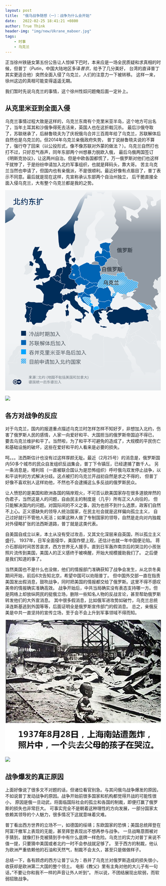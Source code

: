 ```yaml
---
layout: post
title:  "俄乌战争随想（一）：战争为什么会开始"
date:   2022-02-25 18:41:21 +0800
author: True Think
header-img: "img/new/Ukrane_maboer.jpg"
tags:
    - 时事
    - 乌克兰
---
```

正当徐州铁链女第五份公告让人惊掉下巴时，本来应是一场全民质疑和求真相的时候，但普丁（*Putin*，中国大陆地区多译*普京*，给予了几分美好，
台湾的直译普丁其实更适合他）突然全面入侵了乌克兰，人们的注意力一下被转移。
这样一来，徐州这边的真相可能变得遥遥无期。

我们暂时先说乌克兰的事情，这个徐州性奴问题俺后面一定补上。


## 从克里米亚到全面入侵  
乌克兰事情过程大致是这样的，乌克兰东南有个克里米亚半岛，这个地方可出名了，当年土耳其和沙俄争得死去活来，英国人也在这折戟沉杀。
最后沙俄夺取了，苏联继承了，后赫鲁晓夫为了庆祝俄乌合并三百周年给了乌克兰，苏联解体后自然也是乌克兰的。但2014年乌克兰亲俄政府失势，
普丁说赫鲁晓夫说的不算了，强行夺了回来（以公投形式，像不像苏联对外蒙的做法？）。乌克兰自然打也打不过，只好忍气吞声，同年东部两个州想暴力脱欧入俄，
最后乌俄两国签订《明斯克协议》，让这两州自治。但是中欧各国都慌了，万一俄罗斯对他们也这样干就惨了，于是纷纷申请加入北约军事组织，也就是拜码头，靠大哥。
苦主乌克兰当然也申请了，但国内也有亲俄派，不是很顺利。最近好像有点眉目了，普丁表示不同意。最后就是现在这样，先宣称承认东部两个自治州独立，
后干脆直接全面入侵乌克兰，大有整个乌克兰都是我的之势。

![img](/img/blog_doc_pictures/Ukrayne_war/North_extend.png)

![](https://github.com/True-Think/true-think.github.io/tree/gh-pages/img/blog_doc_pictures/Ukrayna_war/North_extend.png)


## 各方对战争的反应  
对于乌克兰，国内的报道重点描述乌克兰时怎样怎样不知好歹，非想加入北约，伤害了俄罗斯人民的感情，人家一向爱好和平、大国担当的俄罗斯帝国迫不得已，
要去乌克兰维护和平了。当然啦，为了和平不可避免的造成了，大规模的平民伤亡和基础设施的破坏，这些在爱好和平的人看来是必要的损失。

呵。。。法西斯估计也没有过这样厚颜无耻。最近（2月25号）的消息是，俄罗斯国内50多个城市的民众自发组织反战集会，普丁下令镇压，已经逮捕了数千人。
另一条消息是，塔利班（一直被联合国认为是恐怖组织）呼吁俄乌双发停止战争，以和平谈判的方式解决分歧。这点被打的乌克兰开战初自然是求之不得的，
但普丁好像不喜欢别人这样劝他，不然也不会逮捕这么多反战的俄罗斯民众。

让人愤怒的是美国和欧洲各国的隔岸观火，不可否认欧美国家存在很多道貌岸然的伪君子，当然这是人的问题，自由民主的制度是（几乎）所有正义人向往的，
但只能解决国内的问题。对国际间的不义之事，因为也捞不到什么选票，政客们自然不上心。正义感缺失的领导人统治国家，在民主社会就是这样偏向孤立主义，
自己过好就行不管他人死活；如果这种人做了专制国家的领导，自然是走向对内独裁对外侵略扩张的法西斯道路，普丁就是这类代表。

自美国自成立以来，本土从没有受过攻击，又其文化深层来自英国，所以孤立主义盛行。
1937年，日军全面侵华，美国作壁上观，还估计也就一年中国便沦陷。
蒋介石那段时间苦苦哀求，西方世界无人援手。直到日军轰炸南京后的哭泣的小孩张照片流传到美国，美国人的正义感终于被唤醒，开始大规模援助我们了。
之后便是我们知道的事了。

当然美国也不是什么也没做，他们的情报部门准确获知了战争会发生，从北京冬奥期间开始，前后6次告知北京，希望中国可以劝阻普丁。
但中国外交部一直在指责美国发出假消息，鼓吹战争，同时把美国的情报都交给了俄罗斯。这里不得不感叹美帝的情报确实准确高效。
战争开始后，中共当局确实没有表态支持哪一方。但是网络上却放纵网民的挺俄立场，删除一些知名人物的反战言论，甚至帮助俄罗斯转发他们的大外宣消息。
其中很多假消息，比如俄军进攻势如破竹，乌克兰总统泽连斯基逃到外国等等，后面证明全是俄罗斯宣传部门的假消息。
总之，亲俄反美是中共一直坚持的宣传立场，至于会不会上升到军事领域不得而知。

![img](/img/blog_doc_pictures/Ukrayne_war/crying_baby.jpg)

![](https://github.com/True-Think/true-think.github.io/tree/gh-pages/img/blog_doc_pictures/Ukrayna_war/crying_baby.jpg)

## 战争爆发的真正原因  
上面好像说了很多文不对题的话，但诸位看官别急。与其问俄乌战争爆发的原因，不如说普丁发动战争的原因。战争开始前很多国家和机构都觉得开战的可能性很小，
原因是俄一旦动武，将面临国际社会的孤立和各国的制裁，即便打赢了俄罗斯的损失也非常巨大。
可事实完全不是朝着这种理性的方向发展，一部分国家太依赖其领导的个人魅力，很多情况下这就意味着灾难。

普丁看出西方世界的立场不一，如德国的绥靖；东欧国家的恐惧；美国总统拜登在阿富汗撤军上表现的无能，甚至拜登表现出不想再参与战争。
一旦战略意图被对手猜到，就像打扑克被猜到手中有什么底牌一样危险。乌克兰的实力对普丁来说不值一提，只要猜中美国或者北约一时不会参战就足够了。
至于西方的制裁，他认为欧洲严重依赖他的石油和天然气，制裁不会太久，甚至只是做做样子。

总结一下，各有顾虑的西方让普丁认为：吞并了乌克兰对俄罗斯造成的损失很小，收获却是欧洲第二大国的整个领土。
电影《教父》里有主角对他的大儿子有一句话，”不要让你和我不一样的声音让外人听到“。
所以说，不团结展现出软弱，而软弱招致战争。
